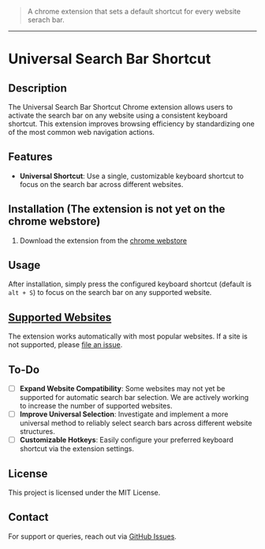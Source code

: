> A chrome extension that sets a default shortcut for every website serach bar.
---
# Universal Search Bar Shortcut

## Description
The Universal Search Bar Shortcut Chrome extension allows users to activate the search bar on any website using a consistent keyboard shortcut. This extension improves browsing efficiency by standardizing one of the most common web navigation actions.

## Features
- **Universal Shortcut**: Use a single, customizable keyboard shortcut to focus on the search bar across different websites.

## Installation (The extension is not yet on the chrome webstore)
1. Download the extension from the [chrome webstore](url)
   
## Usage
After installation, simply press the configured keyboard shortcut (default is `alt + S`) to focus on the search bar on any supported website.

## [Supported Websites](./manifest.json)
The extension works automatically with most popular websites. If a site is not supported, please [file an issue](https://github.com/Nikolai-Grytvik-Borbe/Search_shortcut/issues).

## To-Do
- [ ] **Expand Website Compatibility**: Some websites may not yet be supported for automatic search bar selection. We are actively working to increase the number of supported websites.
- [ ] **Improve Universal Selection**: Investigate and implement a more universal method to reliably select search bars across different website structures.
- [ ] **Customizable Hotkeys**: Easily configure your preferred keyboard shortcut via the extension settings.

## License
This project is licensed under the MIT License.

## Contact
For support or queries, reach out via [GitHub Issues](https://github.com/Nikolai-Grytvik-Borbe/Search_shortcut/issues).
